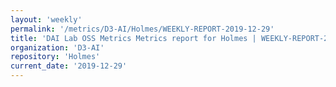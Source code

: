 ```yaml
---
layout: 'weekly'
permalink: '/metrics/D3-AI/Holmes/WEEKLY-REPORT-2019-12-29'
title: 'DAI Lab OSS Metrics Metrics report for Holmes | WEEKLY-REPORT-2019-12-29'
organization: 'D3-AI'
repository: 'Holmes'
current_date: '2019-12-29'
---
```

